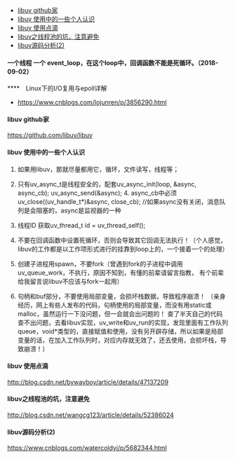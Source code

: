 
<!-- @import "[TOC]" {cmd="toc" depthFrom=1 depthTo=6 orderedList=false} -->
<!-- code_chunk_output -->

* [libuv github家](#libuv-github家)
* [libuv 使用中的一些个人认识](#libuv-使用中的一些个人认识)
* [libuv 使用点滴](#libuv-使用点滴)
* [libuv之线程池的坑，注意避免](#libuv之线程池的坑注意避免)
* [libuv源码分析(2)](#libuv源码分析2)

#### 一个线程 一个 event_loop，在这个loop中，回调函数不能是死循环。（2018-09-02）
****　Linux下的I/O复用与epoll详解
* https://www.cnblogs.com/lojunren/p/3856290.html

<!-- /code_chunk_output -->

#### libuv github家
https://github.com/libuv/libuv

#### libuv 使用中的一些个人认识
1. 如果用libuv，那就尽量都用它，循环，文件读写，线程等；

2. 只有uv_async_t是线程安全的，配套uv_async_init(loop, &async, async_cb);      uv_async_send(&async);
        4. async_cb中必须uv_close((uv_handle_t*)&async, close_cb);   //如果async没有关闭，消息队列是会阻塞的，async是监视器的一种

3. 线程ID 获取uv_thread_t id = uv_thread_self();

4. 不要在回调函数中设置死循环，否则会导致其它回调无法执行！（个人感觉，libuv的工作都是以工作项形式进行的挂靠到loop上的，一个接着一个的处理）
5. 创建子进程用spawn，不要fork（曾遇到fork的子进程中调用uv_queue_work，不执行，原因不知到，有懂的前辈请留言指教， 有个前辈给我留言说libuv不应该与fork一起用）

6. 句柄和buf部分，不要使用局部变量，会损坏栈数据，导致程序崩溃！
（亲身经历，网上有些人发布的代码，句柄使用的局部变量，而没有用static或malloc，虽然运行一下没问题，但一会就会出问题的！
    查了半天自己的代码查不出问题，去看libuv实现，uv_write和uv_run的实现，发现里面有工作队列queue，void*类型的，直接赋值和使用，没有另开辟存储，所以如果是局部变量的话，在加入工作队列时，对应内存就无效了，还去使用，会损坏栈，导致崩溃！）

#### libuv 使用点滴
http://blog.csdn.net/bywayboy/article/details/47137209
#### libuv之线程池的坑，注意避免
http://blog.csdn.net/wangcg123/article/details/52386024
#### libuv源码分析(2)
https://www.cnblogs.com/watercoldyi/p/5682344.html
